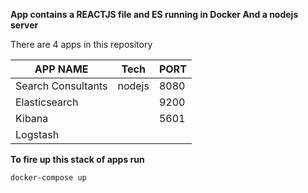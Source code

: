 **App contains a REACTJS file and ES running in Docker And a nodejs server**

There are 4 apps in this repository

APP NAME           | Tech   | PORT
-------------------|--------|-----
Search Consultants | nodejs | 8080
Elasticsearch      |        | 9200
Kibana             |        | 5601
Logstash           |        |


**To fire up this stack of apps run**

`docker-compose up`